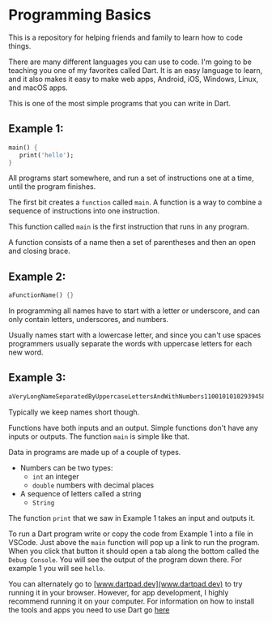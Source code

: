 # Programming Basics

This is a repository for helping friends and family to learn how to code things.

There are many different languages you can use to code. I'm going to be teaching you one of my favorites called Dart. It is an easy language to learn, and it also makes it easy to make web apps, Android, iOS, Windows, Linux, and macOS apps.


This is one of the most simple programs that you can write in Dart.

## Example 1:
```dart
main() {
   print('hello');
}
```
All programs start somewhere, and run a set of instructions one at a time, until the program finishes.

The first bit creates a `function` called `main`.
A function is a way to combine a sequence of instructions into one instruction.

This function called `main` is the first instruction that runs in any program.

A function consists of a name then a set of parentheses and then an open and closing brace.

## Example 2:
```dart
aFunctionName() {}
```

In programming all names have to start with a letter or underscore, and can only contain letters, underscores, and numbers.

Usually names start with a lowercase letter, and since you can't use spaces programmers usually separate the words with uppercase letters for each new word.

## Example 3:
```dart
aVeryLongNameSeparatedByUppercaseLettersAndWithNumbers11001010102939458568
```

Typically we keep names short though.

Functions have both inputs and an output. Simple functions don't have any inputs or outputs.
The function `main` is simple like that.

Data in programs are made up of a couple of types.
* Numbers can be two types:
   * `int` an integer 
   * `double` numbers with decimal places
* A sequence of letters called a string
   * `String` 
   
The function `print` that we saw in Example 1 takes an input and outputs it.

To run a Dart program write or copy the code from Example 1 into a file in VSCode. Just above the `main` function will pop up a link to run the program. When you click that button it should open a tab along the bottom called the `Debug Console`. You will see the output of the program down there. For example 1 you will see `hello`.


You can alternately go to [www.dartpad.dev](www.dartpad.dev) to try running it in your browser. However,
for app development, I highly recommend running it on your computer.
For information on how to install the tools and apps you need to use Dart go [here](INSTALL.md)

